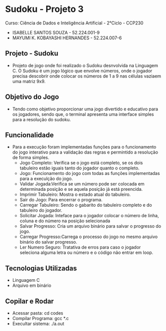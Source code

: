# Sudoku - Projeto 3
Curso: Ciência de Dados e Inteligência Artificial - 2°Ciclo - CCP230
 - ISABELLE SANTOS SOUZA - 52.224.001-9
 - MAYUMI K. KOBAYASHI HERNANDES - 52.224.007-6

## Projeto - Sudoku
 - Projeto de jogo onde foi realizado o Sudoku desnvolvida na Linguagem C. O Sudoku é um jogo lógico que envolve números, onde o jogador precisa descobrir onde colocar os números de 1 a 9 nas células vaziaem uma matriz 9x9.

## Objetivo do Jogo
 - Tendo como objetivo proporcionar uma jogo divertido e educativo para os jogadores, sendo que, o terminal apresenta uma interface simples para a resolução do sudoku.

## Funcionalidade
 - Para a execução foram implementadas funções para o funcionamento do jogo interativo para a validação das regras e permintido a resolução de forma simples.
    -  Jogo Completo: Verifica se o jogo está completo, se os dois tabuleiro estão iguais tanto do jogador quanto o completo.
    -  Jogo: Funcionamento do jogo com todas as funções implementadas para a execulção do jogo.
    -  Validar Jogada:Verifica se um número pode ser colocada em determinada posição e se aquela posição já está preencida.
    -  Imprimir Tabuleiro: Mostra o estado atual do tabuleiro.
    -  Sair do Jogo: Para encerrar o programa.
    -  Carregar Tabuleiro: Sendo o gabarito do tabuleiro completo e do tabuleiro do jogador.
    -  Solicitar Jogada: Inteface para o jogador colocar o número de linha, coluna e do número na posição selecionada
    -  Salvar Progresso: Cria um arquivo binário para salvar o progresso do jogo.
    -  Carregar Progresso:Carrega o processo do jogo no mesmo arquivo binário do salvar progresso.
    -  Ler Numero Seguro: Tratativa de erros para caso o jogador seleciona alguma letra ou número e o código não entrar em loop.

## Tecnologias Utilizadas
 - Linguagem C
 - Arquivo em binário

## Copilar e Rodar
 - Acessar pasta: cd codes
 - Compilar Programa: gcc *.c
 - Execultar sistema: ./a.out
